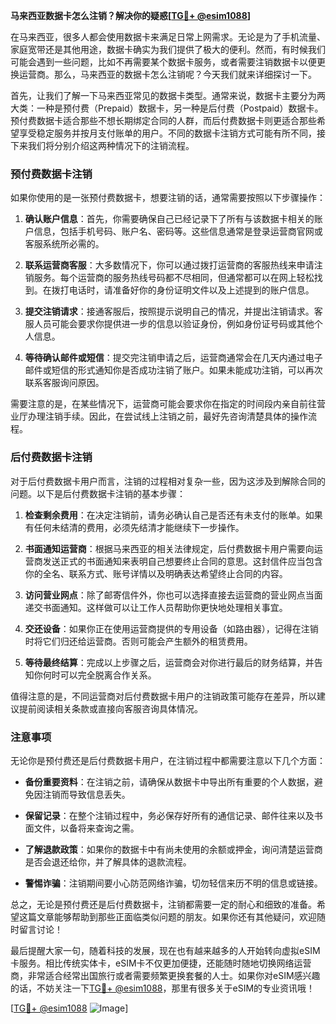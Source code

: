 **马来西亚数据卡怎么注销？解决你的疑惑[[TG💪+ @esim1088](https://t.me/s/esim1088)]**

在马来西亚，很多人都会使用数据卡来满足日常上网需求。无论是为了手机流量、家庭宽带还是其他用途，数据卡确实为我们提供了极大的便利。然而，有时候我们可能会遇到一些问题，比如不再需要某个数据卡服务，或者需要注销数据卡以便更换运营商。那么，马来西亚的数据卡怎么注销呢？今天我们就来详细探讨一下。

首先，让我们了解一下马来西亚常见的数据卡类型。通常来说，数据卡主要分为两大类：一种是预付费（Prepaid）数据卡，另一种是后付费（Postpaid）数据卡。预付费数据卡适合那些不想长期绑定合同的人群，而后付费数据卡则更适合那些希望享受稳定服务并按月支付账单的用户。不同的数据卡注销方式可能有所不同，接下来我们将分别介绍这两种情况下的注销流程。

### 预付费数据卡注销

如果你使用的是一张预付费数据卡，想要注销的话，通常需要按照以下步骤操作：

1. **确认账户信息**：首先，你需要确保自己已经记录下了所有与该数据卡相关的账户信息，包括手机号码、账户名、密码等。这些信息通常是登录运营商官网或客服系统所必需的。

2. **联系运营商客服**：大多数情况下，你可以通过拨打运营商的客服热线来申请注销服务。每个运营商的服务热线号码都不尽相同，但通常都可以在网上轻松找到。在拨打电话时，请准备好你的身份证明文件以及上述提到的账户信息。

3. **提交注销请求**：接通客服后，按照提示说明自己的情况，并提出注销请求。客服人员可能会要求你提供进一步的信息以验证身份，例如身份证号码或其他个人信息。

4. **等待确认邮件或短信**：提交完注销申请之后，运营商通常会在几天内通过电子邮件或短信的形式通知你是否成功注销了账户。如果未能成功注销，可以再次联系客服询问原因。

需要注意的是，在某些情况下，运营商可能会要求你在指定的时间段内亲自前往营业厅办理注销手续。因此，在尝试线上注销之前，最好先咨询清楚具体的操作流程。

### 后付费数据卡注销

对于后付费数据卡用户而言，注销的过程相对复杂一些，因为这涉及到解除合同的问题。以下是后付费数据卡注销的基本步骤：

1. **检查剩余费用**：在决定注销前，请务必确认自己是否还有未支付的账单。如果有任何未结清的费用，必须先结清才能继续下一步操作。

2. **书面通知运营商**：根据马来西亚的相关法律规定，后付费数据卡用户需要向运营商发送正式的书面通知来表明自己想要终止合同的意思。这封信件应当包含你的全名、联系方式、账号详情以及明确表达希望终止合同的内容。

3. **访问营业网点**：除了邮寄信件外，你也可以选择直接去运营商的营业网点当面递交书面通知。这样做可以让工作人员帮助你更快地处理相关事宜。

4. **交还设备**：如果你正在使用运营商提供的专用设备（如路由器），记得在注销时将它们归还给运营商。否则可能会产生额外的租赁费用。

5. **等待最终结算**：完成以上步骤之后，运营商会对你进行最后的财务结算，并告知你何时可以完全脱离合作关系。

值得注意的是，不同运营商对后付费数据卡用户的注销政策可能存在差异，所以建议提前阅读相关条款或直接向客服咨询具体情况。

### 注意事项

无论你是预付费还是后付费数据卡用户，在注销过程中都需要注意以下几个方面：

- **备份重要资料**：在注销之前，请确保从数据卡中导出所有重要的个人数据，避免因注销而导致信息丢失。
  
- **保留记录**：在整个注销过程中，务必保存好所有的通信记录、邮件往来以及书面文件，以备将来查询之需。

- **了解退款政策**：如果你的数据卡中有尚未使用的余额或押金，询问清楚运营商是否会退还给你，并了解具体的退款流程。

- **警惕诈骗**：注销期间要小心防范网络诈骗，切勿轻信来历不明的信息或链接。

总之，无论是预付费还是后付费数据卡，注销都需要一定的耐心和细致的准备。希望这篇文章能够帮助到那些正面临类似问题的朋友。如果你还有其他疑问，欢迎随时留言讨论！

最后提醒大家一句，随着科技的发展，现在也有越来越多的人开始转向虚拟eSIM卡服务。相比传统实体卡，eSIM卡不仅更加便捷，还能随时随地切换网络运营商，非常适合经常出国旅行或者需要频繁更换套餐的人士。如果你对eSIM感兴趣的话，不妨关注一下[TG💪+ @esim1088](https://t.me/s/esim1088)，那里有很多关于eSIM的专业资讯哦！

[[TG💪+ @esim1088](https://t.me/s/esim1088) ![Image](https://i.postimg.cc/4NQfJmqS/Snipaste-2025-05-13-00-14-12.png)]